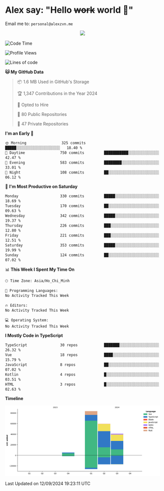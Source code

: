 # Alex say: "Hello ~~work~~ world 🐾"
Email me to: `personal@alexzvn.me`


<p align=center>
  <a href="https://skillicons.dev">
    <img src="https://skillicons.dev/icons?i=ts,js,php,nodejs,bun,vue,nuxt,react,svelte,tauri,laravel,rust,mongodb,docker,electron,redis,rabbitmq,tailwind,git,cloudflare,elysia,mysql,nginx,rollupjs,sentry,ubuntu,yarn,html,css,vite" />
  </a>
</p>

<!--START_SECTION:waka-->
![Code Time](http://img.shields.io/badge/Code%20Time-1%2C066%20hrs%2055%20mins-blue)

![Profile Views](http://img.shields.io/badge/Profile%20Views-0-blue)

![Lines of code](https://img.shields.io/badge/From%20Hello%20World%20I%27ve%20Written-188.4%20thousand%20lines%20of%20code-blue)

**🐱 My GitHub Data** 

> 📦 1.6 MB Used in GitHub's Storage 
 > 
> 🏆 1,347 Contributions in the Year 2024
 > 
> 💼 Opted to Hire
 > 
> 📜 80 Public Repositories 
 > 
> 🔑 47 Private Repositories 
 > 
**I'm an Early 🐤** 

```text
🌞 Morning                325 commits         █████░░░░░░░░░░░░░░░░░░░░   18.40 % 
🌆 Daytime                750 commits         ███████████░░░░░░░░░░░░░░   42.47 % 
🌃 Evening                583 commits         ████████░░░░░░░░░░░░░░░░░   33.01 % 
🌙 Night                  108 commits         ██░░░░░░░░░░░░░░░░░░░░░░░   06.12 % 
```
📅 **I'm Most Productive on Saturday** 

```text
Monday                   330 commits         █████░░░░░░░░░░░░░░░░░░░░   18.69 % 
Tuesday                  170 commits         ██░░░░░░░░░░░░░░░░░░░░░░░   09.63 % 
Wednesday                342 commits         █████░░░░░░░░░░░░░░░░░░░░   19.37 % 
Thursday                 226 commits         ███░░░░░░░░░░░░░░░░░░░░░░   12.80 % 
Friday                   221 commits         ███░░░░░░░░░░░░░░░░░░░░░░   12.51 % 
Saturday                 353 commits         █████░░░░░░░░░░░░░░░░░░░░   19.99 % 
Sunday                   124 commits         ██░░░░░░░░░░░░░░░░░░░░░░░   07.02 % 
```


📊 **This Week I Spent My Time On** 

```text
🕑︎ Time Zone: Asia/Ho_Chi_Minh

💬 Programming Languages: 
No Activity Tracked This Week

🔥 Editors: 
No Activity Tracked This Week

💻 Operating System: 
No Activity Tracked This Week
```

**I Mostly Code in TypeScript** 

```text
TypeScript               30 repos            ███████░░░░░░░░░░░░░░░░░░   26.32 % 
Vue                      18 repos            ████░░░░░░░░░░░░░░░░░░░░░   15.79 % 
JavaScript               8 repos             ██░░░░░░░░░░░░░░░░░░░░░░░   07.02 % 
Kotlin                   4 repos             █░░░░░░░░░░░░░░░░░░░░░░░░   03.51 % 
HTML                     3 repos             █░░░░░░░░░░░░░░░░░░░░░░░░   02.63 % 
```



**Timeline**

![Lines of Code chart](https://raw.githubusercontent.com/alexzvn/alexzvn/main/assets/bar_graph.png)


 Last Updated on 12/09/2024 19:23:11 UTC
<!--END_SECTION:waka-->
